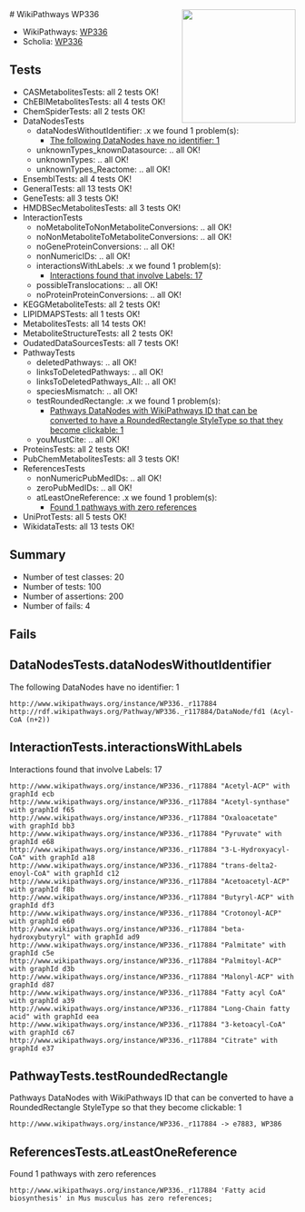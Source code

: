 <img style="float: right; width: 200px" src="https://upload.wikimedia.org/wikipedia/commons/thumb/8/83/Wplogo_with_text_500.png/640px-Wplogo_with_text_500.png" />
# WikiPathways WP336

* WikiPathways: [WP336](https://new.wikipathways.org/pathways/WP336)
* Scholia: [WP336](https://scholia.toolforge.org/wikipathways/WP336)
## Tests
* CASMetabolitesTests: all 2 tests OK!
* ChEBIMetabolitesTests: all 4 tests OK!
* ChemSpiderTests: all 2 tests OK!
* DataNodesTests
    * dataNodesWithoutIdentifier: .x we found 1 problem(s):
        * [The following DataNodes have no identifier: 1](#d2d32fa0)
    * unknownTypes_knownDatasource: .. all OK!
    * unknownTypes: .. all OK!
    * unknownTypes_Reactome: .. all OK!
* EnsemblTests: all 4 tests OK!
* GeneralTests: all 13 tests OK!
* GeneTests: all 3 tests OK!
* HMDBSecMetabolitesTests: all 3 tests OK!
* InteractionTests
    * noMetaboliteToNonMetaboliteConversions: .. all OK!
    * noNonMetaboliteToMetaboliteConversions: .. all OK!
    * noGeneProteinConversions: .. all OK!
    * nonNumericIDs: .. all OK!
    * interactionsWithLabels: .x we found 1 problem(s):
        * [Interactions found that involve Labels: 17](#fe97a8bf)
    * possibleTranslocations: .. all OK!
    * noProteinProteinConversions: .. all OK!
* KEGGMetaboliteTests: all 2 tests OK!
* LIPIDMAPSTests: all 1 tests OK!
* MetabolitesTests: all 14 tests OK!
* MetaboliteStructureTests: all 2 tests OK!
* OudatedDataSourcesTests: all 7 tests OK!
* PathwayTests
    * deletedPathways: .. all OK!
    * linksToDeletedPathways: .. all OK!
    * linksToDeletedPathways_All: .. all OK!
    * speciesMismatch: .. all OK!
    * testRoundedRectangle: .x we found 1 problem(s):
        * [Pathways DataNodes with WikiPathways ID that can be converted to have a RoundedRectangle StyleType so that they become clickable: 1](#9fbad3cb)
    * youMustCite: .. all OK!
* ProteinsTests: all 2 tests OK!
* PubChemMetabolitesTests: all 3 tests OK!
* ReferencesTests
    * nonNumericPubMedIDs: .. all OK!
    * zeroPubMedIDs: .. all OK!
    * atLeastOneReference: .x we found 1 problem(s):
        * [Found 1 pathways with zero references](#35eb778e)
* UniProtTests: all 5 tests OK!
* WikidataTests: all 13 tests OK!


## Summary

* Number of test classes: 20
* Number of tests: 100
* Number of assertions: 200
* Number of fails: 4

## Fails

<a name="d2d32fa0" />

## DataNodesTests.dataNodesWithoutIdentifier

The following DataNodes have no identifier: 1
```
http://www.wikipathways.org/instance/WP336._r117884 http://rdf.wikipathways.org/Pathway/WP336._r117884/DataNode/fd1 (Acyl-CoA (n+2))
```

<a name="fe97a8bf" />

## InteractionTests.interactionsWithLabels

Interactions found that involve Labels: 17
```
http://www.wikipathways.org/instance/WP336._r117884 "Acetyl-ACP" with graphId ecb
http://www.wikipathways.org/instance/WP336._r117884 "Acetyl-synthase" with graphId f65
http://www.wikipathways.org/instance/WP336._r117884 "Oxaloacetate" with graphId bb3
http://www.wikipathways.org/instance/WP336._r117884 "Pyruvate" with graphId e68
http://www.wikipathways.org/instance/WP336._r117884 "3-L-Hydroxyacyl-CoA" with graphId a18
http://www.wikipathways.org/instance/WP336._r117884 "trans-delta2-enoyl-CoA" with graphId c12
http://www.wikipathways.org/instance/WP336._r117884 "Acetoacetyl-ACP" with graphId f8b
http://www.wikipathways.org/instance/WP336._r117884 "Butyryl-ACP" with graphId df3
http://www.wikipathways.org/instance/WP336._r117884 "Crotonoyl-ACP" with graphId e60
http://www.wikipathways.org/instance/WP336._r117884 "beta-hydroxybutyryl" with graphId ad9
http://www.wikipathways.org/instance/WP336._r117884 "Palmitate" with graphId c5e
http://www.wikipathways.org/instance/WP336._r117884 "Palmitoyl-ACP" with graphId d3b
http://www.wikipathways.org/instance/WP336._r117884 "Malonyl-ACP" with graphId d87
http://www.wikipathways.org/instance/WP336._r117884 "Fatty acyl CoA" with graphId a39
http://www.wikipathways.org/instance/WP336._r117884 "Long-Chain fatty acid" with graphId eea
http://www.wikipathways.org/instance/WP336._r117884 "3-ketoacyl-CoA" with graphId c67
http://www.wikipathways.org/instance/WP336._r117884 "Citrate" with graphId e37
```

<a name="9fbad3cb" />

## PathwayTests.testRoundedRectangle

Pathways DataNodes with WikiPathways ID that can be converted to have a RoundedRectangle StyleType so that they become clickable: 1
```
http://www.wikipathways.org/instance/WP336._r117884 -> e7883, WP386
 ```

<a name="35eb778e" />

## ReferencesTests.atLeastOneReference

Found 1 pathways with zero references
```
http://www.wikipathways.org/instance/WP336._r117884 'Fatty acid biosynthesis' in Mus musculus has zero references; 
```

